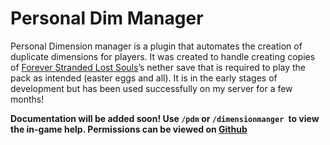 # Personal Dim Manager

Personal Dimension manager is a plugin that automates the creation of duplicate dimensions for players. 
It was created to handle creating copies of [Forever Stranded Lost Souls](https://www.curseforge.com/minecraft/modpacks/forever-stranded-lost-souls)’s nether save that is required to play the pack as intended (easter eggs and all). 
It is in the early stages of development but has been used successfully on my server for a few months!

**Documentation will be added soon! Use `/pdm` or `/dimensionmanger `to view the in-game help. Permissions can be viewed on [Github](https://github.com/DevOnTheRocks/Personal-Dimension-Manager/blob/master/src/main/java/rocks/gameonthe/pdm/Permission.java)**